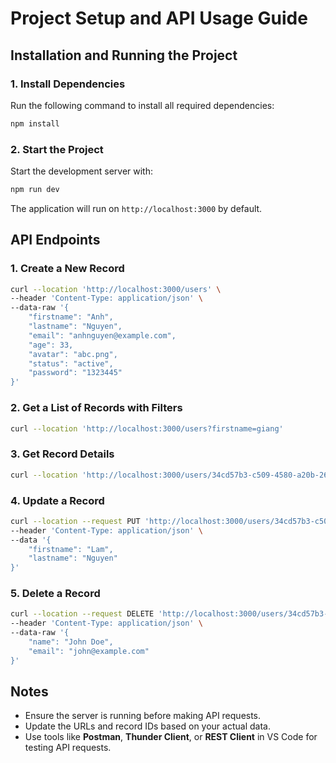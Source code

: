 # Project Setup and API Usage Guide

## Installation and Running the Project

### 1. Install Dependencies
Run the following command to install all required dependencies:
```sh
npm install
```

### 2. Start the Project
Start the development server with:
```sh
npm run dev
```

The application will run on `http://localhost:3000` by default.

## API Endpoints

### 1. Create a New Record
```sh
curl --location 'http://localhost:3000/users' \
--header 'Content-Type: application/json' \
--data-raw '{
    "firstname": "Anh", 
    "lastname": "Nguyen", 
    "email": "anhnguyen@example.com",
    "age": 33,
    "avatar": "abc.png",
    "status": "active",
    "password": "1323445"
}'
```

### 2. Get a List of Records with Filters
```sh
curl --location 'http://localhost:3000/users?firstname=giang'
```

### 3. Get Record Details
```sh
curl --location 'http://localhost:3000/users/34cd57b3-c509-4580-a20b-267103ed57c2'
```

### 4. Update a Record
```sh
curl --location --request PUT 'http://localhost:3000/users/34cd57b3-c509-4580-a20b-267103ed57c5' \
--header 'Content-Type: application/json' \
--data '{
    "firstname": "Lam", 
    "lastname": "Nguyen"
}'
```

### 5. Delete a Record
```sh
curl --location --request DELETE 'http://localhost:3000/users/34cd57b3-c509-4580-a20b-267103ed57c2' \
--header 'Content-Type: application/json' \
--data-raw '{
    "name": "John Doe", 
    "email": "john@example.com"
}'
```

## Notes
- Ensure the server is running before making API requests.
- Update the URLs and record IDs based on your actual data.
- Use tools like **Postman**, **Thunder Client**, or **REST Client** in VS Code for testing API requests.
